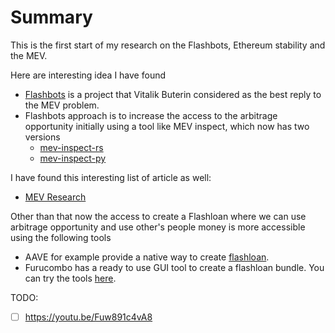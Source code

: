 # Summary

This is the first start of my research on the Flashbots, Ethereum stability and the MEV.

Here are interesting idea I have found
* [Flashbots](https://github.com/flashbots) is a project that Vitalik Buterin considered as the best reply to the MEV problem.
* Flashbots approach is to increase the access to the arbitrage opportunity initially using a tool like MEV inspect, which now has two versions
    * [mev-inspect-rs](https://github.com/flashbots/mev-inspect-rs)
    * [mev-inspect-py](https://github.com/flashbots/mev-inspect-py)

I have found this interesting list of article as well:
* [MEV Research](https://github.com/flashbots/mev-research/blob/main/resources.md)

Other than that now the access to create a Flashloan where we can use arbitrage opportunity and use other's people money is more accessible using the following tools
* AAVE for example provide a native way to create [flashloan](https://docs.aave.com/faq/flash-loans).
* Furucombo has a ready to use GUI tool to create a flashloan bundle. You can try the tools [here](https://furucombo.app/combo).

TODO:

- [ ] https://youtu.be/Fuw891c4vA8